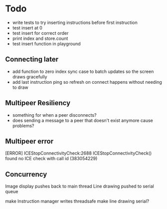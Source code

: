 # Todo

- write tests to try inserting instructions before first instruction
- test insert at 0 
- test insert for correct order
- print index and store.count
- test insert function in playground

## Connecting later
- add function to zero index sync case to batch updates so the screen draws gracefully
- add last instruction ping so refresh on connect happens without needing to draw

## Multipeer Resiliency
- something for when a peer disconnects?
- does sending a message to a peer that doesn't exist anymore cause problems?


## Multipeer error
[ERROR] ICEStopConnectivityCheck:2688 ICEStopConnectivityCheck() found no ICE check with call id (383054229)


## Concurrency
Image display pushes back to main thread
Line drawing pushed to serial queue

make Instruction manager writes threadsafe
make line drawing serial?


